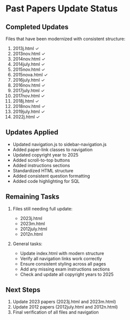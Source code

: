 # Past Papers Update Status

## Completed Updates
Files that have been modernized with consistent structure:

1. 2013j.html ✓
2. 2013nov.html ✓ 
3. 2014nov.html ✓
4. 2014july.html ✓
5. 2015nov.html ✓
6. 2015nova.html ✓
7. 2016july.html ✓
8. 2016nov.html ✓
9. 2017july.html ✓
10. 2017nov.html ✓
11. 2018j.html ✓
12. 2018nov.html ✓
13. 2019july.html ✓
14. 2022j.html ✓

## Updates Applied
- Updated navigation.js to sidebar-navigation.js
- Added paper-link classes to navigation
- Updated copyright year to 2025
- Added scroll-to-top buttons
- Added instructions sections
- Standardized HTML structure
- Added consistent question formatting
- Added code highlighting for SQL

## Remaining Tasks
1. Files still needing full update:
   - 2023j.html
   - 2023m.html
   - 2012july.html
   - 2012n.html

3. General tasks:
   - Update index.html with modern structure
   - Verify all navigation links work correctly
   - Ensure consistent styling across all pages
   - Add any missing exam instructions sections
   - Check and update all copyright years to 2025

## Next Steps
1. Update 2023 papers (2023j.html and 2023m.html)
2. Update 2012 papers (2012july.html and 2012n.html)
3. Final verification of all files and navigation
